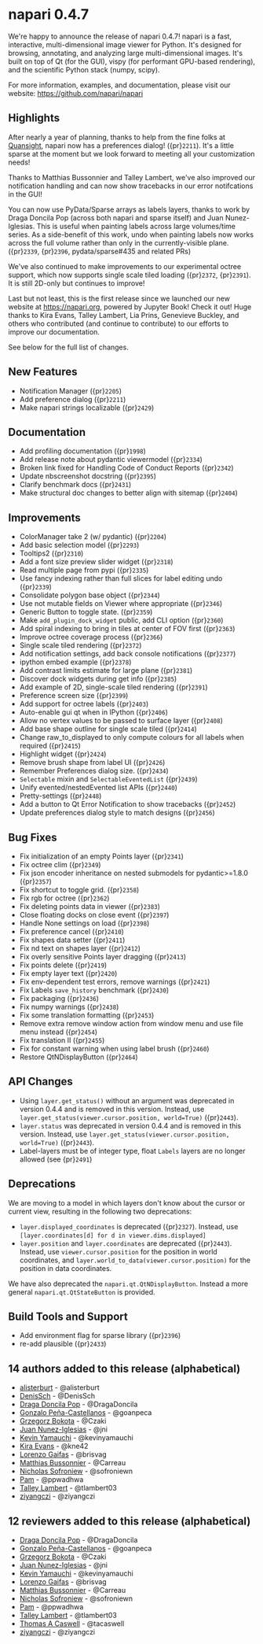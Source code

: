 # napari 0.4.7

We're happy to announce the release of napari 0.4.7!
napari is a fast, interactive, multi-dimensional image viewer for Python.
It's designed for browsing, annotating, and analyzing large multi-dimensional
images. It's built on top of Qt (for the GUI), vispy (for performant GPU-based
rendering), and the scientific Python stack (numpy, scipy).


For more information, examples, and documentation, please visit our website:
https://github.com/napari/napari

## Highlights

After nearly a year of planning, thanks to help from the fine folks at
[Quansight](https://labs.quansight.org/), napari now has a preferences dialog!
({pr}`2211`). It's a little sparse at the moment but we look forward to meeting all
your customization needs!

Thanks to Matthias Bussonnier and Talley Lambert, we've also improved our
notification handling and can now show tracebacks in our error notifcations in
the GUI!

You can now use PyData/Sparse arrays as labels layers, thanks to work by Draga
Doncila Pop (across both napari and sparse itself) and Juan Nunez-Iglesias.
This is useful when painting labels across large volumes/time series. As a
side-benefit of this work, undo when painting labels now works across the full
volume rather than only in the currently-visible plane. ({pr}`2339`, {pr}`2396`,
pydata/sparse#435 and related PRs)

We've also continued to make improvements to our experimental octree support,
which now supports single scale tiled loading ({pr}`2372`, {pr}`2391`). It is still
2D-only but continues to improve!

Last but not least, this is the first release since we launched our new website
at https://napari.org, powered by Jupyter Book! Check it out! Huge thanks to
Kira Evans, Talley Lambert, Lia Prins, Genevieve Buckley, and others who
contributed (and continue to contribute) to our efforts to improve our
documentation.

See below for the full list of changes.

## New Features
- Notification Manager  ({pr}`2205`)
- Add preference dialog ({pr}`2211`)
- Make napari strings localizable ({pr}`2429`)

## Documentation
- Add profiling documentation ({pr}`1998`)
- Add release note about pydantic viewermodel ({pr}`2334`)
- Broken link fixed for Handling Code of Conduct Reports ({pr}`2342`)
- Update nbscreenshot docstring ({pr}`2395`)
- Clarify benchmark docs ({pr}`2431`)
- Make structural doc changes to better align with sitemap ({pr}`2404`)

## Improvements
- ColorManager take 2 (w/ pydantic) ({pr}`2204`)
- Add basic selection model ({pr}`2293`)
- Tooltips2 ({pr}`2310`)
- Add a font size preview slider widget ({pr}`2318`)
- Read multiple page from pypi ({pr}`2335`)
- Use fancy indexing rather than full slices for label editing undo ({pr}`2339`)
- Consolidate polygon base object ({pr}`2344`)
- Use not mutable fields on Viewer where appropriate ({pr}`2346`)
- Generic Button to toggle state. ({pr}`2359`)
- Make `add_plugin_dock_widget` public, add CLI option ({pr}`2360`)
- Add spiral indexing to bring in tiles at center of FOV first ({pr}`2363`)
- Improve octree coverage process ({pr}`2366`)
- Single scale tiled rendering ({pr}`2372`)
- Add notification settings, add back console notifications ({pr}`2377`)
- ipython embed example ({pr}`2378`)
- Add contrast limits estimate for large plane ({pr}`2381`)
- Discover dock widgets during get info ({pr}`2385`)
- Add example of 2D, single-scale tiled rendering ({pr}`2391`)
- Preference screen size ({pr}`2399`)
- Add support for octree labels ({pr}`2403`)
- Auto-enable gui qt when in IPython ({pr}`2406`)
- Allow no vertex values to be passed to surface layer ({pr}`2408`)
- Add base shape outline for single scale tiled ({pr}`2414`)
- Change raw_to_displayed to only compute colours for all labels when required ({pr}`2415`)
- Highlight widget ({pr}`2424`)
- Remove brush shape from label UI ({pr}`2426`)
- Remember Preferences dialog size. ({pr}`2434`)
- `Selectable` mixin and `SelectableEventedList` ({pr}`2439`)
- Unify evented/nestedEvented list APIs ({pr}`2440`)
- Pretty-settings ({pr}`2448`)
- Add a button to Qt Error Notification to show tracebacks ({pr}`2452`)
- Update preferences dialog style to match designs ({pr}`2456`)

## Bug Fixes
- Fix initialization of an empty Points layer ({pr}`2341`)
- Fix octree clim ({pr}`2349`)
- Fix json encoder inheritance on nested submodels for pydantic>=1.8.0 ({pr}`2357`)
- Fix shortcut to toggle grid. ({pr}`2358`)
- Fix rgb for octree ({pr}`2362`)
- Fix deleting points data in viewer ({pr}`2383`)
- Close floating docks on close event ({pr}`2397`)
- Handle None settings on load ({pr}`2398`)
- Fix preference cancel ({pr}`2410`)
- Fix shapes data setter ({pr}`2411`)
- Fix nd text on shapes layer ({pr}`2412`)
- Fix overly sensitive Points layer dragging ({pr}`2413`)
- Fix points delete ({pr}`2419`)
- Fix empty layer text ({pr}`2420`)
- Fix env-dependent test errors, remove warnings ({pr}`2421`)
- Fix Labels `save_history` benchmark ({pr}`2430`)
- Fix packaging ({pr}`2436`)
- Fix numpy warnings ({pr}`2438`)
- Fix some translation formatting ({pr}`2453`)
- Remove extra remove window action from window menu and use file menu
  instead ({pr}`2454`)
- Fix translation II ({pr}`2455`)
- Fix for constant warning when using label brush ({pr}`2460`)
- Restore QtNDisplayButton ({pr}`2464`)

## API Changes

- Using `layer.get_status()` without an argument was deprecated in version
  0.4.4 and is removed in this version. Instead, use
  `layer.get_status(viewer.cursor.position, world=True)` ({pr}`2443`).
- `layer.status` was deprecated in version 0.4.4 and is removed in this
  version. Instead, use `layer.get_status(viewer.cursor.position, world=True)`
  ({pr}`2443`).
- Label-layers must be of integer type, float `Labels` layers are no longer allowed (see {pr}`2491`)

## Deprecations

We are moving to a model in which layers don't know about the cursor or current
view, resulting in the following two deprecations:

- `layer.displayed_coordinates` is deprecated ({pr}`2327`). Instead, use
  `[layer.coordinates[d] for d in viewer.dims.displayed]`
- `layer.position` and `layer.coordinates` are deprecated ({pr}`2443`). Instead, use
  `viewer.cursor.position` for the position in world coordinates, and
  `layer.world_to_data(viewer.cursor.position)` for the position in data
  coordinates.

We have also deprecated the `napari.qt.QtNDisplayButton`. Instead a more general
`napari.qt.QtStateButton` is provided.

## Build Tools and Support
- Add environment flag for sparse library ({pr}`2396`)
- re-add plausible ({pr}`2433`)


## 14 authors added to this release (alphabetical)

- [alisterburt](https://github.com/napari/napari/commits?author=alisterburt) - @alisterburt
- [DenisSch](https://github.com/napari/napari/commits?author=DenisSch) - @DenisSch
- [Draga Doncila Pop](https://github.com/napari/napari/commits?author=DragaDoncila) - @DragaDoncila
- [Gonzalo Peña-Castellanos](https://github.com/napari/napari/commits?author=goanpeca) - @goanpeca
- [Grzegorz Bokota](https://github.com/napari/napari/commits?author=Czaki) - @Czaki
- [Juan Nunez-Iglesias](https://github.com/napari/napari/commits?author=jni) - @jni
- [Kevin Yamauchi](https://github.com/napari/napari/commits?author=kevinyamauchi) - @kevinyamauchi
- [Kira Evans](https://github.com/napari/napari/commits?author=kne42) - @kne42
- [Lorenzo Gaifas](https://github.com/napari/napari/commits?author=brisvag) - @brisvag
- [Matthias Bussonnier](https://github.com/napari/napari/commits?author=Carreau) - @Carreau
- [Nicholas Sofroniew](https://github.com/napari/napari/commits?author=sofroniewn) - @sofroniewn
- [Pam](https://github.com/napari/napari/commits?author=ppwadhwa) - @ppwadhwa
- [Talley Lambert](https://github.com/napari/napari/commits?author=tlambert03) - @tlambert03
- [ziyangczi](https://github.com/napari/napari/commits?author=ziyangczi) - @ziyangczi


## 12 reviewers added to this release (alphabetical)

- [Draga Doncila Pop](https://github.com/napari/napari/commits?author=DragaDoncila) - @DragaDoncila
- [Gonzalo Peña-Castellanos](https://github.com/napari/napari/commits?author=goanpeca) - @goanpeca
- [Grzegorz Bokota](https://github.com/napari/napari/commits?author=Czaki) - @Czaki
- [Juan Nunez-Iglesias](https://github.com/napari/napari/commits?author=jni) - @jni
- [Kevin Yamauchi](https://github.com/napari/napari/commits?author=kevinyamauchi) - @kevinyamauchi
- [Lorenzo Gaifas](https://github.com/napari/napari/commits?author=brisvag) - @brisvag
- [Matthias Bussonnier](https://github.com/napari/napari/commits?author=Carreau) - @Carreau
- [Nicholas Sofroniew](https://github.com/napari/napari/commits?author=sofroniewn) - @sofroniewn
- [Pam](https://github.com/napari/napari/commits?author=ppwadhwa) - @ppwadhwa
- [Talley Lambert](https://github.com/napari/napari/commits?author=tlambert03) - @tlambert03
- [Thomas A Caswell](https://github.com/napari/napari/commits?author=tacaswell) - @tacaswell
- [ziyangczi](https://github.com/napari/napari/commits?author=ziyangczi) - @ziyangczi


